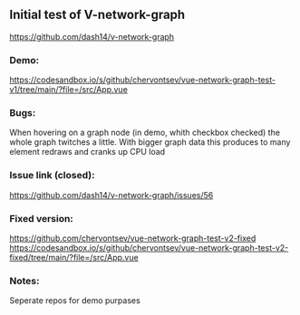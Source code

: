 ## Initial test of V-network-graph
https://github.com/dash14/v-network-graph

### Demo:
https://codesandbox.io/s/github/chervontsev/vue-network-graph-test-v1/tree/main/?file=/src/App.vue

### Bugs:
When hovering on a graph node (in demo, whith checkbox checked) the whole graph twitches a little.
With bigger graph data this produces to many element redraws and cranks up CPU load

### Issue link (closed):
https://github.com/dash14/v-network-graph/issues/56

### Fixed version:
https://github.com/chervontsev/vue-network-graph-test-v2-fixed
https://codesandbox.io/s/github/chervontsev/vue-network-graph-test-v2-fixed/tree/main/?file=/src/App.vue

### Notes:
Seperate repos for demo purpases
